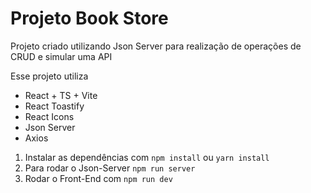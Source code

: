 # Projeto Book Store
Projeto criado utilizando Json Server para realização de operações de CRUD e simular uma API

Esse projeto utiliza 
- React + TS + Vite
- React Toastify
- React Icons
- Json Server
- Axios
  
1. Instalar as dependências com `npm install` ou `yarn install`
2. Para rodar o Json-Server `npm run server`
3. Rodar o Front-End com `npm run dev`
